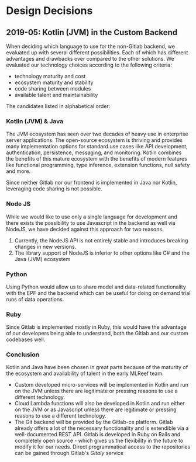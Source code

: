 Design Decisions
==================================

2019-05: Kotlin (JVM) in the Custom Backend
----------------------------------

When deciding which language to use for the non-Gitlab backend, we evaluated up with several different possibilities.
Each of which has different advantages and drawbacks over compared to the other solutions. We evaluated our technology
choices according to the following criteria:

* technology maturity and cost
* ecosystem maturity and stability
* code sharing between modules
* available talent and maintainability

The candidates listed in alphabetical order:

### Kotlin (JVM) & Java 

The JVM ecosystem has seen over two decades of heavy use in enterprise server applications. The open-source ecosystem
is thriving and provides many implementation options for standard use cases like API development, authentication, 
persistence, messaging, and monitoring. Kotlin combines the benefits of this mature ecosystem with the benefits of modern
features like functional programming, type inference, extension functions, null safety and more.  

Since neither Gitlab nor our frontend is implemented in Java nor Kotlin, leveraging code sharing is not possible.


### Node JS

While we would like to use only a single language for development and there exists the possibility to use Javascript in
the backend as well via NodeJS, we have decided against this approach for two reasons.

1. Currently, the NodeJS API is not entirely stable and introduces breaking changes in new versions.
2. The library support of NodeJS is inferior to other options like C# and the Java (JVM) ecosystem


### Python

Using Python would allow us to share model and data-related functionality with the EPF and the backend which can be
useful for doing on demand trial runs of data operations.


### Ruby

Since Gitlab is implemented mostly in Ruby, this would have the advantage of our developers being able to understand,
both the Gitlab and our custom codebases well.     


### Conclusion

Kotlin and Java have been chosen in great parts because of the maturity of the ecosystem and availability of talent
in the early MLReef team.

- Custom developed micro-services will be implemented in Kotlin and run on the JVM unless there are legitimate or
  pressing reasons to use a different technology.
- Cloud Lambda functions will also be developed in Kotlin and run either on the JVM or as Javascript unless there are legitimate
  or pressing reasons to use a different technology.
- The Git backend will be provided by the Gitlab-ce platform.
  Gitlab already offers a lot of the necessary functionality and is extendible via a well-documented REST API.
  Gitlab is developed in Ruby on Rails and completely open source - which gives us the flexibility in the future to
  modify it for our needs. Direct programmatical access to the repositories can be gained through Gitlab's _Gitaly_ service

